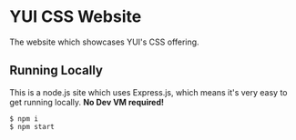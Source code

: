 YUI CSS Website
===============

The website which showcases YUI's CSS offering.

Running Locally
---------------

This is a node.js site which uses Express.js, which means it's very easy to get
running locally. **No Dev VM required!**

```shell
$ npm i
$ npm start
```
